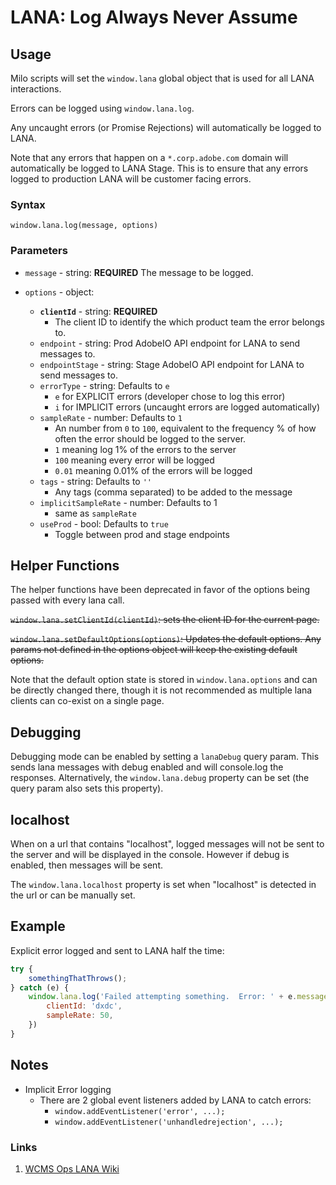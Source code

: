 # LANA: Log Always Never Assume

## Usage

Milo scripts will set the `window.lana` global object that is used for all LANA interactions.

Errors can be logged using `window.lana.log`.

Any uncaught errors (or Promise Rejections) will automatically be logged to LANA.

Note that any errors that happen on a `*.corp.adobe.com` domain will automatically be logged to LANA Stage.  This is to ensure that any errors logged to production LANA will be customer facing errors.

### Syntax

`window.lana.log(message, options)`

### Parameters

* `message` - string: **REQUIRED** The message to be logged.

* `options` - object:
    * **`clientId`** - string: **REQUIRED**
        * The client ID to identify the which product team the error belongs to.
    * `endpoint` - string: Prod AdobeIO API endpoint for LANA to send messages to.
    * `endpointStage` - string: Stage AdobeIO API endpoint for LANA to send messages to.
    * `errorType` - string: Defaults to `e`
        * `e` for EXPLICIT errors (developer chose to log this error)
        * `i` for IMPLICIT errors (uncaught errors are logged automatically)
    * `sampleRate` - number: Defaults to `1`
        * An number from `0` to `100`, equivalent to the frequency % of how often the error should be logged to the server.
        * `1` meaning log 1% of the errors to the server
        * `100` meaning every error will be logged
        * `0.01` meaning 0.01% of the errors will be logged
    * `tags` - string: Defaults to `''`
        * Any tags (comma separated) to be added to the message
    * `implicitSampleRate` - number: Defaults to 1
        * same as `sampleRate`
    * `useProd` - bool: Defaults to `true`
        * Toggle between prod and stage endpoints
## Helper Functions

The helper functions have been deprecated in favor of the options being passed with every lana call.

~~`window.lana.setClientId(clientId)`: sets the client ID for the current page.~~

~~`window.lana.setDefaultOptions(options)`: Updates the default options.  Any params not defined in the options object will keep the existing default options.~~

Note that the default option state is stored in `window.lana.options` and can be directly changed there, though it is not recommended as multiple lana clients can co-exist on a single page.

## Debugging

Debugging mode can be enabled by setting a `lanaDebug` query param.  This sends lana messages with debug enabled and will console.log the responses.
Alternatively, the `window.lana.debug` property can be set (the query param also sets this property).

## localhost

When on a url that contains "localhost", logged messages will not be sent to the server and will be displayed in the console.  However if debug is enabled, then messages will be sent.

The `window.lana.localhost` property is set when "localhost" is detected in the url or can be manually set.

## Example

Explicit error logged and sent to LANA half the time:

```javascript
try {
    somethingThatThrows();
} catch (e) {
    window.lana.log('Failed attempting something.  Error: ' + e.message, {
        clientId: 'dxdc',
        sampleRate: 50,
    })
}
```

## Notes
* Implicit Error logging
    * There are 2 global event listeners added by LANA to catch errors:
        * `window.addEventListener('error', ...);`
        * `window.addEventListener('unhandledrejection', ...);`


### Links

1. [WCMS Ops LANA Wiki](https://wiki.corp.adobe.com/display/WCMSOps/LANA+-+Log+Always+Never+Assume)
